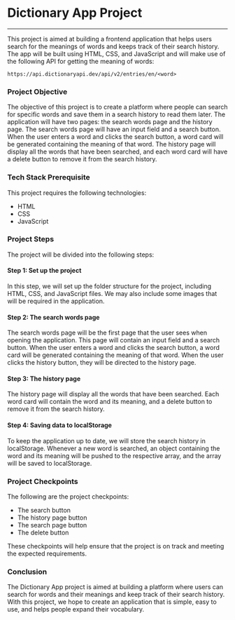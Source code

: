 # Dictionary App Project

---

This project is aimed at building a frontend application that helps users search for the meanings of words and keeps track of their search history. The app will be built using HTML, CSS, and JavaScript and will make use of the following API for getting the meaning of words:

`https://api.dictionaryapi.dev/api/v2/entries/en/<word>`

### Project Objective

The objective of this project is to create a platform where people can search for specific words and save them in a search history to read them later. The application will have two pages: the search words page and the history page. The search words page will have an input field and a search button. When the user enters a word and clicks the search button, a word card will be generated containing the meaning of that word. The history page will display all the words that have been searched, and each word card will have a delete button to remove it from the search history.

### Tech Stack Prerequisite

This project requires the following technologies:

- HTML
- CSS
- JavaScript

### Project Steps

The project will be divided into the following steps:

#### Step 1: Set up the project

In this step, we will set up the folder structure for the project, including HTML, CSS, and JavaScript files. We may also include some images that will be required in the application.

#### Step 2: The search words page

The search words page will be the first page that the user sees when opening the application. This page will contain an input field and a search button. When the user enters a word and clicks the search button, a word card will be generated containing the meaning of that word. When the user clicks the history button, they will be directed to the history page.

#### Step 3: The history page

The history page will display all the words that have been searched. Each word card will contain the word and its meaning, and a delete button to remove it from the search history.

#### Step 4: Saving data to localStorage

To keep the application up to date, we will store the search history in localStorage. Whenever a new word is searched, an object containing the word and its meaning will be pushed to the respective array, and the array will be saved to localStorage.

### Project Checkpoints

The following are the project checkpoints:

- The search button
- The history page button
- The search page button
- The delete button

These checkpoints will help ensure that the project is on track and meeting the expected requirements.

### Conclusion

The Dictionary App project is aimed at building a platform where users can search for words and their meanings and keep track of their search history. With this project, we hope to create an application that is simple, easy to use, and helps people expand their vocabulary.
